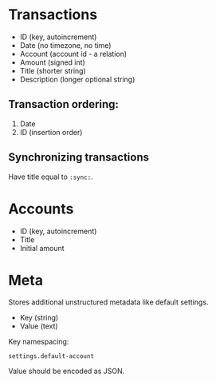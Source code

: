 # Transactions

- ID (key, autoincrement)
- Date (no timezone, no time)
- Account (account id - a relation)
- Amount (signed int)
- Title (shorter string)
- Description (longer optional string)

## Transaction ordering:

1) Date
2) ID (insertion order)

## Synchronizing transactions

Have title equal to `:sync:`.

# Accounts

- ID (key, autoincrement)
- Title
- Initial amount

# Meta

Stores additional unstructured metadata like default settings.

- Key (string)
- Value (text)

Key namespacing:
    
    settings.default-account

Value should be encoded as JSON.
